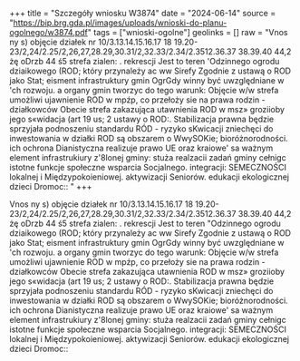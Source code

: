 +++
title = "Szczegóły wniosku W3874"
date = "2024-06-14"
source = "https://bip.brg.gda.pl/images/uploads/wnioski-do-planu-ogolnego/w3874.pdf"
tags = ["wnioski-ogolne"]
geolinks = []
raw = "Vnos ny s) objęcie działek nr 10/3.13.14.15.16.17 18 19.20-23/2,24/2.25/2,26,27,28.29,30.31/2,32.33/2.34/2.3512.36.37 38.39.40 44,2 żę oDrzb 44 ś5 strefa zialen: . rekrescji Jest to teren 'Odzinnego ogrodu dziaikowego (ROD; który przynależy ac ww Sirefy Zgodnie z ustawą o ROD jako Stat; eisment infrastruktury gmin OgrGdy winny być uwzględniane w 'ch rozwoju. a organy gmin tworzyc do tego warunk: Objęcie w/w strefa umożliwi ujawnienie ROD w mpźp, co przełoży sie na prawa rodzin - działkowców Obecie strefa zakazująca utawnienia ROD w msz» groziioby jego s«widacja (art 19 us; 2 ustawy o ROD:. Stabilizacja prawna będzie sprzyjała podnoszeniu standardu RÓD - ryzyko sKwicacji zniechęci do inwestowania w działki ROD są obszarem o WwySOKie; bioróżnorodności. ich ochrona Dianistyczna realizuje prawo UE oraz kraiowe' sa ważnym element infrastrukiury z'8lonej gminy: stuża realzacii zadań gminy cełnigc istotne funkcje społeczne wsparcia Socjalnego. integracji: SEMECZNOŚCI lokalnej i Międzypokoieniowej. aktywizacji Seniorów. edukacji ekologicznej dzieci Dromoc:: "
+++

Vnos ny s) objęcie działek nr
10/3.13.14.15.16.17 18 19.20-23/2,24/2.25/2,26,27,28.29,30.31/2,32.33/2.34/2.3512.36.37 38.39.40 44,2 żę
oDrzb 44 ś5 strefa zialen: . rekrescji Jest to teren "Odzinnego ogrodu dziaikowego (ROD; który przynależy ac
ww Sirefy Zgodnie z ustawą o ROD jako Stat; eisment infrastruktury gmin OgrGdy winny być uwzględniane w
'ch rozwoju. a organy gmin tworzyc do tego warunk: Objęcie w/w strefa umożliwi ujawnienie ROD w mpźp, co
przełoży sie na prawa rodzin - działkowców Obecie strefa zakazująca utawnienia ROD w msz»
groziioby jego s«widacja (art 19 us; 2 ustawy o ROD:. Stabilizacja prawna będzie sprzyjała podnoszeniu
standardu RÓD - ryzyko sKwicacji zniechęci do inwestowania w działki ROD są obszarem o WwySOKie;
bioróżnorodności. ich ochrona Dianistyczna realizuje prawo UE oraz kraiowe' sa ważnym element infrastrukiury
z'8lonej gminy: stuża realzacii zadań gminy cełnigc istotne funkcje społeczne wsparcia Socjalnego. integracji:
SEMECZNOŚCI lokalnej i Międzypokoieniowej. aktywizacji Seniorów. edukacji ekologicznej dzieci Dromoc::



